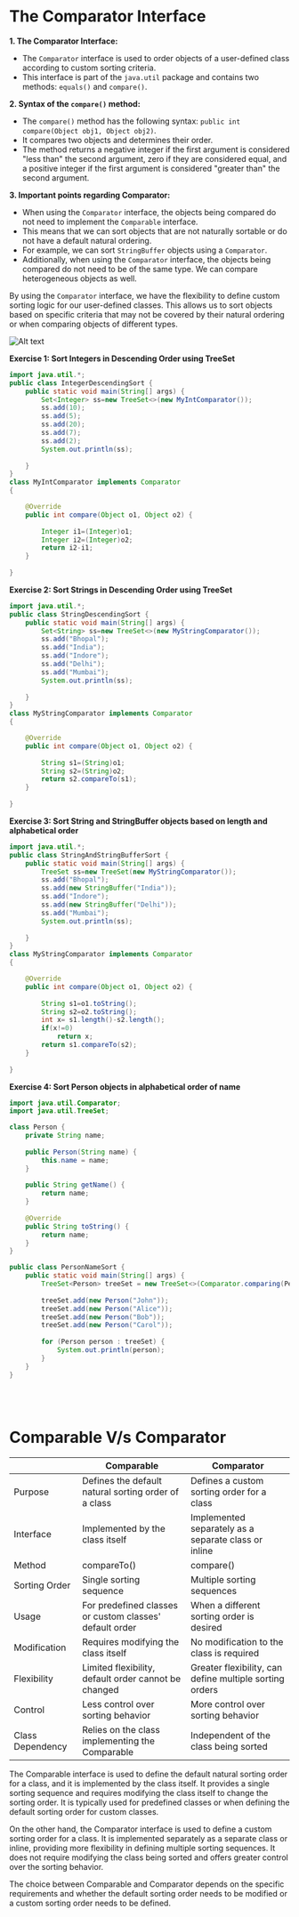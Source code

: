# The Comparator Interface

**1. The Comparator Interface:**

   - The `Comparator` interface is used to order objects of a user-defined class according to custom sorting criteria.
   - This interface is part of the `java.util` package and contains two methods: `equals()` and `compare()`.

**2. Syntax of the `compare()` method:**

   - The `compare()` method has the following syntax: `public int compare(Object obj1, Object obj2)`.
   - It compares two objects and determines their order.
   - The method returns a negative integer if the first argument is considered "less than" the second argument, zero if they are considered equal, and a positive integer if the first argument is considered "greater than" the second argument.

**3. Important points regarding Comparator:**

   - When using the `Comparator` interface, the objects being compared do not need to implement the `Comparable` interface.
   - This means that we can sort objects that are not naturally sortable or do not have a default natural ordering.
   - For example, we can sort `StringBuffer` objects using a `Comparator`.
   - Additionally, when using the `Comparator` interface, the objects being compared do not need to be of the same type. We can compare heterogeneous objects as well.

By using the `Comparator` interface, we have the flexibility to define custom sorting logic for our user-defined classes. This allows us to sort objects based on specific criteria that may not be covered by their natural ordering or when comparing objects of different types.

![Alt text](image.png)

**Exercise 1: Sort Integers in Descending Order using TreeSet**
```java
import java.util.*;
public class IntegerDescendingSort {
    public static void main(String[] args) {
        Set<Integer> ss=new TreeSet<>(new MyIntComparator());
        ss.add(10);
        ss.add(5);
        ss.add(20);
        ss.add(7);
        ss.add(2);
        System.out.println(ss);
        
    }
}
class MyIntComparator implements Comparator
{

    @Override
    public int compare(Object o1, Object o2) {
        
        Integer i1=(Integer)o1;
        Integer i2=(Integer)o2;
        return i2-i1;
    }
    
}
```

**Exercise 2: Sort Strings in Descending Order using TreeSet**
```java
import java.util.*;
public class StringDescendingSort {
    public static void main(String[] args) {
        Set<String> ss=new TreeSet<>(new MyStringComparator());
        ss.add("Bhopal");
        ss.add("India");
        ss.add("Indore");
        ss.add("Delhi");
        ss.add("Mumbai");
        System.out.println(ss);
        
    }
}
class MyStringComparator implements Comparator
{

    @Override
    public int compare(Object o1, Object o2) {
        
        String s1=(String)o1;
        String s2=(String)o2;
        return s2.compareTo(s1);
    }
    
}
```

**Exercise 3: Sort String and StringBuffer objects based on length and alphabetical order**
```java
import java.util.*;
public class StringAndStringBufferSort {
    public static void main(String[] args) {
        TreeSet ss=new TreeSet(new MyStringComparator());
        ss.add("Bhopal");
        ss.add(new StringBuffer("India"));
        ss.add("Indore");
        ss.add(new StringBuffer("Delhi"));
        ss.add("Mumbai");
        System.out.println(ss);
        
    }
}
class MyStringComparator implements Comparator
{

    @Override
    public int compare(Object o1, Object o2) {
        
        String s1=o1.toString();
        String s2=o2.toString();
        int x= s1.length()-s2.length();
        if(x!=0)
            return x;
        return s1.compareTo(s2);
    }
    
}
```

**Exercise 4: Sort Person objects in alphabetical order of name**
```java
import java.util.Comparator;
import java.util.TreeSet;

class Person {
    private String name;
    
    public Person(String name) {
        this.name = name;
    }
    
    public String getName() {
        return name;
    }
    
    @Override
    public String toString() {
        return name;
    }
}

public class PersonNameSort {
    public static void main(String[] args) {
        TreeSet<Person> treeSet = new TreeSet<>(Comparator.comparing(Person::getName));
        
        treeSet.add(new Person("John"));
        treeSet.add(new Person("Alice"));
        treeSet.add(new Person("Bob"));
        treeSet.add(new Person("Carol"));
        
        for (Person person : treeSet) {
            System.out.println(person);
        }
    }
}
```

<br/>
<br/>

# Comparable V/s Comparator

|                  | Comparable                                            | Comparator                                            |
|------------------|-------------------------------------------------------|-------------------------------------------------------|
| Purpose          | Defines the default natural sorting order of a class   | Defines a custom sorting order for a class             |
| Interface        | Implemented by the class itself                        | Implemented separately as a separate class or inline   |
| Method           | compareTo()                                           | compare()                                              |
| Sorting Order    | Single sorting sequence                                | Multiple sorting sequences                             |
| Usage            | For predefined classes or custom classes' default order| When a different sorting order is desired              |
| Modification     | Requires modifying the class itself                     | No modification to the class is required               |
| Flexibility      | Limited flexibility, default order cannot be changed   | Greater flexibility, can define multiple sorting orders|
| Control          | Less control over sorting behavior                     | More control over sorting behavior                     |
| Class Dependency | Relies on the class implementing the Comparable        | Independent of the class being sorted                  |

The Comparable interface is used to define the default natural sorting order for a class, and it is implemented by the class itself. It provides a single sorting sequence and requires modifying the class itself to change the sorting order. It is typically used for predefined classes or when defining the default sorting order for custom classes.

On the other hand, the Comparator interface is used to define a custom sorting order for a class. It is implemented separately as a separate class or inline, providing more flexibility in defining multiple sorting sequences. It does not require modifying the class being sorted and offers greater control over the sorting behavior.

The choice between Comparable and Comparator depends on the specific requirements and whether the default sorting order needs to be modified or a custom sorting order needs to be defined.